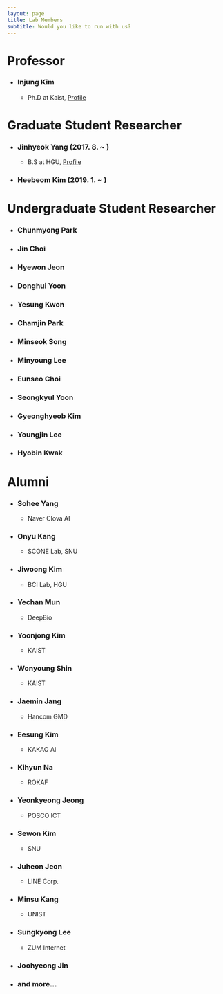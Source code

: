 ```yaml
---
layout: page
title: Lab Members
subtitle: Would you like to run with us? 
---
```


# Professor

- ### Injung Kim
  - Ph.D at Kaist, [Profile](http://pro.handong.edu/callee/)

# Graduate Student Researcher

- ### Jinhyeok Yang (2017. 8. ~ )
  - B.S at HGU, [Profile](https://yangyangii.github.io/)

- ### Heebeom Kim (2019. 1. ~ )

# Undergraduate Student Researcher

- ### Chunmyong Park

- ### Jin Choi

- ### Hyewon Jeon

- ### Donghui Yoon

- ### Yesung Kwon

- ### Chamjin Park

- ### Minseok Song

- ### Minyoung Lee

- ### Eunseo Choi

- ### Seongkyul Yoon

- ### Gyeonghyeob Kim

- ### Youngjin Lee

- ### Hyobin Kwak


# Alumni

- ### Sohee Yang
  - Naver Clova AI

- ### Onyu Kang
  - SCONE Lab, SNU

- ### Jiwoong Kim
  - BCI Lab, HGU

- ### Yechan Mun
  - DeepBio

- ### Yoonjong Kim
  - KAIST

- ### Wonyoung Shin
  - KAIST

- ### Jaemin Jang
  - Hancom GMD

- ### Eesung Kim
  - KAKAO AI

- ### Kihyun Na
  - ROKAF

- ### Yeonkyeong Jeong
  - POSCO ICT

- ### Sewon Kim
  - SNU

- ### Juheon Jeon
  - LINE Corp.

- ### Minsu Kang
  - UNIST

- ### Sungkyong Lee
  - ZUM Internet

- ### Joohyeong Jin
- ### and more...
